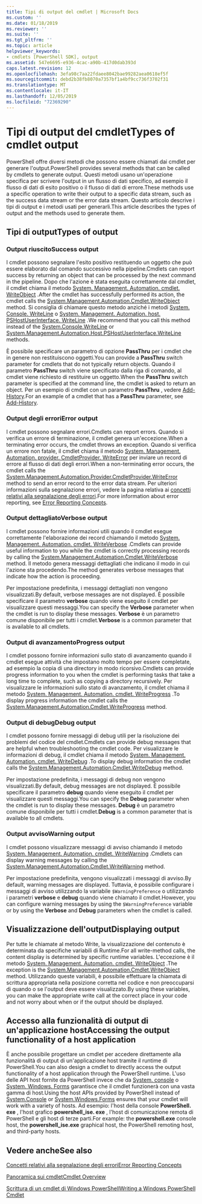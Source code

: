 ```yaml
---
title: Tipi di output del cmdlet | Microsoft Docs
ms.custom: ''
ms.date: 01/18/2019
ms.reviewer: ''
ms.suite: ''
ms.tgt_pltfrm: ''
ms.topic: article
helpviewer_keywords:
- cmdlets [PowerShell SDK], output
ms.assetid: 547e6695-e936-4cac-a90b-417d0dab393d
caps.latest.revision: 12
ms.openlocfilehash: 3efa98c7aa22fdaee8042bae99282aea0618ef5f
ms.sourcegitcommit: debd2b38fb8070a7357bf1a4bf9cc736f3702f31
ms.translationtype: MT
ms.contentlocale: it-IT
ms.lasthandoff: 12/05/2019
ms.locfileid: "72369290"
---
```

# <a name="types-of-cmdlet-output"></a><span data-ttu-id="c84d1-102">Tipi di output del cmdlet</span><span class="sxs-lookup"><span data-stu-id="c84d1-102">Types of cmdlet output</span></span>

<span data-ttu-id="c84d1-103">PowerShell offre diversi metodi che possono essere chiamati dai cmdlet per generare l'output.</span><span class="sxs-lookup"><span data-stu-id="c84d1-103">PowerShell provides several methods that can be called by cmdlets to generate output.</span></span> <span data-ttu-id="c84d1-104">Questi metodi usano un'operazione specifica per scrivere l'output in un flusso di dati specifico, ad esempio il flusso di dati di esito positivo o il flusso di dati di errore.</span><span class="sxs-lookup"><span data-stu-id="c84d1-104">These methods use a specific operation to write their output to a specific data stream, such as the success data stream or the error data stream.</span></span> <span data-ttu-id="c84d1-105">Questo articolo descrive i tipi di output e i metodi usati per generarli.</span><span class="sxs-lookup"><span data-stu-id="c84d1-105">This article describes the types of output and the methods used to generate them.</span></span>

## <a name="types-of-output"></a><span data-ttu-id="c84d1-106">Tipi di output</span><span class="sxs-lookup"><span data-stu-id="c84d1-106">Types of output</span></span>

### <a name="success-output"></a><span data-ttu-id="c84d1-107">Output riuscito</span><span class="sxs-lookup"><span data-stu-id="c84d1-107">Success output</span></span>

<span data-ttu-id="c84d1-108">I cmdlet possono segnalare l'esito positivo restituendo un oggetto che può essere elaborato dal comando successivo nella pipeline.</span><span class="sxs-lookup"><span data-stu-id="c84d1-108">Cmdlets can report success by returning an object that can be processed by the next command in the pipeline.</span></span> <span data-ttu-id="c84d1-109">Dopo che l'azione è stata eseguita correttamente dal cmdlet, il cmdlet chiama il metodo [System. Management. Automation. cmdlet. WriteObject](/dotnet/api/System.Management.Automation.Cmdlet.WriteObject) .</span><span class="sxs-lookup"><span data-stu-id="c84d1-109">After the cmdlet has successfully performed its action, the cmdlet calls the [System.Management.Automation.Cmdlet.WriteObject](/dotnet/api/System.Management.Automation.Cmdlet.WriteObject) method.</span></span> <span data-ttu-id="c84d1-110">Si consiglia di chiamare questo metodo anziché i metodi [System. Console. WriteLine](/dotnet/api/System.Console.WriteLine) o [System. Management. Automation. host. PSHostUserInterface. WriteLine](/dotnet/api/System.Management.Automation.Host.PSHostUserInterface.WriteLine) .</span><span class="sxs-lookup"><span data-stu-id="c84d1-110">We recommend that you call this method instead of the [System.Console.WriteLine](/dotnet/api/System.Console.WriteLine) or [System.Management.Automation.Host.PSHostUserInterface.WriteLine](/dotnet/api/System.Management.Automation.Host.PSHostUserInterface.WriteLine) methods.</span></span>

<span data-ttu-id="c84d1-111">È possibile specificare un parametro di opzione **PassThru** per i cmdlet che in genere non restituiscono oggetti.</span><span class="sxs-lookup"><span data-stu-id="c84d1-111">You can provide a **PassThru** switch parameter for cmdlets that do not typically return objects.</span></span>
<span data-ttu-id="c84d1-112">Quando il parametro **PassThru** switch viene specificato dalla riga di comando, al cmdlet viene richiesto di restituire un oggetto.</span><span class="sxs-lookup"><span data-stu-id="c84d1-112">When the **PassThru** switch parameter is specified at the command line, the cmdlet is asked to return an object.</span></span> <span data-ttu-id="c84d1-113">Per un esempio di cmdlet con un parametro **PassThru** , vedere [Add-History](/powershell/module/Microsoft.PowerShell.Core/Add-History).</span><span class="sxs-lookup"><span data-stu-id="c84d1-113">For an example of a cmdlet that has a **PassThru** parameter, see [Add-History](/powershell/module/Microsoft.PowerShell.Core/Add-History).</span></span>

### <a name="error-output"></a><span data-ttu-id="c84d1-114">Output degli errori</span><span class="sxs-lookup"><span data-stu-id="c84d1-114">Error output</span></span>

<span data-ttu-id="c84d1-115">I cmdlet possono segnalare errori.</span><span class="sxs-lookup"><span data-stu-id="c84d1-115">Cmdlets can report errors.</span></span> <span data-ttu-id="c84d1-116">Quando si verifica un errore di terminazione, il cmdlet genera un'eccezione.</span><span class="sxs-lookup"><span data-stu-id="c84d1-116">When a terminating error occurs, the cmdlet throws an exception.</span></span> <span data-ttu-id="c84d1-117">Quando si verifica un errore non fatale, il cmdlet chiama il metodo [System. Management. Automation. provider. CmdletProvider. WriteError](/dotnet/api/System.Management.Automation.Provider.CmdletProvider.WriteError) per inviare un record di errore al flusso di dati degli errori.</span><span class="sxs-lookup"><span data-stu-id="c84d1-117">When a non-terminating error occurs, the cmdlet calls the [System.Management.Automation.Provider.CmdletProvider.WriteError](/dotnet/api/System.Management.Automation.Provider.CmdletProvider.WriteError) method to send an error record to the error data stream.</span></span> <span data-ttu-id="c84d1-118">Per ulteriori informazioni sulla segnalazione errori, vedere la pagina relativa ai [concetti relativi alla segnalazione degli errori](./error-reporting-concepts.md).</span><span class="sxs-lookup"><span data-stu-id="c84d1-118">For more information about error reporting, see [Error Reporting Concepts](./error-reporting-concepts.md).</span></span>

### <a name="verbose-output"></a><span data-ttu-id="c84d1-119">Output dettagliato</span><span class="sxs-lookup"><span data-stu-id="c84d1-119">Verbose output</span></span>

<span data-ttu-id="c84d1-120">I cmdlet possono fornire informazioni utili quando il cmdlet esegue correttamente l'elaborazione dei record chiamando il metodo [System. Management. Automation. cmdlet. WriteVerbose](/dotnet/api/System.Management.Automation.Cmdlet.WriteVerbose) .</span><span class="sxs-lookup"><span data-stu-id="c84d1-120">Cmdlets can provide useful information to you while the cmdlet is correctly processing records by calling the [System.Management.Automation.Cmdlet.WriteVerbose](/dotnet/api/System.Management.Automation.Cmdlet.WriteVerbose) method.</span></span> <span data-ttu-id="c84d1-121">Il metodo genera messaggi dettagliati che indicano il modo in cui l'azione sta procedendo.</span><span class="sxs-lookup"><span data-stu-id="c84d1-121">The method generates verbose messages that indicate how the action is proceeding.</span></span>

<span data-ttu-id="c84d1-122">Per impostazione predefinita, i messaggi dettagliati non vengono visualizzati.</span><span class="sxs-lookup"><span data-stu-id="c84d1-122">By default, verbose messages are not displayed.</span></span> <span data-ttu-id="c84d1-123">È possibile specificare il parametro **verbose** quando viene eseguito il cmdlet per visualizzare questi messaggi.</span><span class="sxs-lookup"><span data-stu-id="c84d1-123">You can specify the **Verbose** parameter when the cmdlet is run to display these messages.</span></span> <span data-ttu-id="c84d1-124">**Verbose** è un parametro comune disponibile per tutti i cmdlet.</span><span class="sxs-lookup"><span data-stu-id="c84d1-124">**Verbose** is a common parameter that is available to all cmdlets.</span></span>

### <a name="progress-output"></a><span data-ttu-id="c84d1-125">Output di avanzamento</span><span class="sxs-lookup"><span data-stu-id="c84d1-125">Progress output</span></span>

<span data-ttu-id="c84d1-126">I cmdlet possono fornire informazioni sullo stato di avanzamento quando il cmdlet esegue attività che impostano molto tempo per essere completate, ad esempio la copia di una directory in modo ricorsivo.</span><span class="sxs-lookup"><span data-stu-id="c84d1-126">Cmdlets can provide progress information to you when the cmdlet is performing tasks that take a long time to complete, such as copying a directory recursively.</span></span> <span data-ttu-id="c84d1-127">Per visualizzare le informazioni sullo stato di avanzamento, il cmdlet chiama il metodo [System. Management. Automation. cmdlet. WriteProgress](/dotnet/api/System.Management.Automation.Cmdlet.WriteProgress) .</span><span class="sxs-lookup"><span data-stu-id="c84d1-127">To display progress information the cmdlet calls the [System.Management.Automation.Cmdlet.WriteProgress](/dotnet/api/System.Management.Automation.Cmdlet.WriteProgress) method.</span></span>

### <a name="debug-output"></a><span data-ttu-id="c84d1-128">Output di debug</span><span class="sxs-lookup"><span data-stu-id="c84d1-128">Debug output</span></span>

<span data-ttu-id="c84d1-129">I cmdlet possono fornire messaggi di debug utili per la risoluzione dei problemi del codice del cmdlet.</span><span class="sxs-lookup"><span data-stu-id="c84d1-129">Cmdlets can provide debug messages that are helpful when troubleshooting the cmdlet code.</span></span> <span data-ttu-id="c84d1-130">Per visualizzare le informazioni di debug, il cmdlet chiama il metodo [System. Management. Automation. cmdlet. WriteDebug](/dotnet/api/System.Management.Automation.Cmdlet.WriteDebug) .</span><span class="sxs-lookup"><span data-stu-id="c84d1-130">To display debug information the cmdlet calls the [System.Management.Automation.Cmdlet.WriteDebug](/dotnet/api/System.Management.Automation.Cmdlet.WriteDebug) method.</span></span>

<span data-ttu-id="c84d1-131">Per impostazione predefinita, i messaggi di debug non vengono visualizzati.</span><span class="sxs-lookup"><span data-stu-id="c84d1-131">By default, debug messages are not displayed.</span></span> <span data-ttu-id="c84d1-132">È possibile specificare il parametro **debug** quando viene eseguito il cmdlet per visualizzare questi messaggi.</span><span class="sxs-lookup"><span data-stu-id="c84d1-132">You can specify the **Debug** parameter when the cmdlet is run to display these messages.</span></span> <span data-ttu-id="c84d1-133">**Debug** è un parametro comune disponibile per tutti i cmdlet.</span><span class="sxs-lookup"><span data-stu-id="c84d1-133">**Debug** is a common parameter that is available to all cmdlets.</span></span>

### <a name="warning-output"></a><span data-ttu-id="c84d1-134">Output avviso</span><span class="sxs-lookup"><span data-stu-id="c84d1-134">Warning output</span></span>

<span data-ttu-id="c84d1-135">I cmdlet possono visualizzare messaggi di avviso chiamando il metodo [System. Management. Automation. cmdlet. WriteWarning](/dotnet/api/System.Management.Automation.Cmdlet.WriteWarning) .</span><span class="sxs-lookup"><span data-stu-id="c84d1-135">Cmdlets can display warning messages by calling the [System.Management.Automation.Cmdlet.WriteWarning](/dotnet/api/System.Management.Automation.Cmdlet.WriteWarning) method.</span></span>

<span data-ttu-id="c84d1-136">Per impostazione predefinita, vengono visualizzati i messaggi di avviso.</span><span class="sxs-lookup"><span data-stu-id="c84d1-136">By default, warning messages are displayed.</span></span> <span data-ttu-id="c84d1-137">Tuttavia, è possibile configurare i messaggi di avviso utilizzando la variabile `$WarningPreference` o utilizzando i parametri **verbose** e **debug** quando viene chiamato il cmdlet.</span><span class="sxs-lookup"><span data-stu-id="c84d1-137">However, you can configure warning messages by using the `$WarningPreference` variable or by using the **Verbose** and **Debug** parameters when the cmdlet is called.</span></span>

## <a name="displaying-output"></a><span data-ttu-id="c84d1-138">Visualizzazione dell'output</span><span class="sxs-lookup"><span data-stu-id="c84d1-138">Displaying output</span></span>

<span data-ttu-id="c84d1-139">Per tutte le chiamate al metodo Write, la visualizzazione del contenuto è determinata da specifiche variabili di Runtime.</span><span class="sxs-lookup"><span data-stu-id="c84d1-139">For all write-method calls, the content display is determined by specific runtime variables.</span></span> <span data-ttu-id="c84d1-140">L'eccezione è il metodo [System. Management. Automation. cmdlet. WriteObject](/dotnet/api/System.Management.Automation.Cmdlet.WriteObject) .</span><span class="sxs-lookup"><span data-stu-id="c84d1-140">The exception is the [System.Management.Automation.Cmdlet.WriteObject](/dotnet/api/System.Management.Automation.Cmdlet.WriteObject) method.</span></span> <span data-ttu-id="c84d1-141">Utilizzando queste variabili, è possibile effettuare la chiamata di scrittura appropriata nella posizione corretta nel codice e non preoccuparsi di quando o se l'output deve essere visualizzato.</span><span class="sxs-lookup"><span data-stu-id="c84d1-141">By using these variables, you can make the appropriate write call at the correct place in your code and not worry about when or if the output should be displayed.</span></span>

## <a name="accessing-the-output-functionality-of-a-host-application"></a><span data-ttu-id="c84d1-142">Accesso alla funzionalità di output di un'applicazione host</span><span class="sxs-lookup"><span data-stu-id="c84d1-142">Accessing the output functionality of a host application</span></span>

<span data-ttu-id="c84d1-143">È anche possibile progettare un cmdlet per accedere direttamente alla funzionalità di output di un'applicazione host tramite il runtime di PowerShell.</span><span class="sxs-lookup"><span data-stu-id="c84d1-143">You can also design a cmdlet to directly access the output functionality of a host application through the PowerShell runtime.</span></span> <span data-ttu-id="c84d1-144">L'uso delle API host fornite da PowerShell invece che da [System. console](/dotnet/api/System.Console) o [System. Windows. Forms](/dotnet/api/System.Windows.Forms) garantisce che il cmdlet funzionerà con una vasta gamma di host.</span><span class="sxs-lookup"><span data-stu-id="c84d1-144">Using the host APIs provided by PowerShell instead of [System.Console](/dotnet/api/System.Console) or [System.Windows.Forms](/dotnet/api/System.Windows.Forms) ensures that your cmdlet will work with a variety of hosts.</span></span> <span data-ttu-id="c84d1-145">Ad esempio: l'host della console **PowerShell. exe** , l'host grafico **powershell_ise. exe** , l'host di comunicazione remota di PowerShell e gli host di terze parti.</span><span class="sxs-lookup"><span data-stu-id="c84d1-145">For example: the **powershell.exe** console host, the **powershell_ise.exe** graphical host, the PowerShell remoting host, and third-party hosts.</span></span>

## <a name="see-also"></a><span data-ttu-id="c84d1-146">Vedere anche</span><span class="sxs-lookup"><span data-stu-id="c84d1-146">See also</span></span>

[<span data-ttu-id="c84d1-147">Concetti relativi alla segnalazione degli errori</span><span class="sxs-lookup"><span data-stu-id="c84d1-147">Error Reporting Concepts</span></span>](./error-reporting-concepts.md)

[<span data-ttu-id="c84d1-148">Panoramica sui cmdlet</span><span class="sxs-lookup"><span data-stu-id="c84d1-148">Cmdlet Overview</span></span>](./cmdlet-overview.md)

[<span data-ttu-id="c84d1-149">Scrittura di un cmdlet di Windows PowerShell</span><span class="sxs-lookup"><span data-stu-id="c84d1-149">Writing a Windows PowerShell Cmdlet</span></span>](./writing-a-windows-powershell-cmdlet.md)